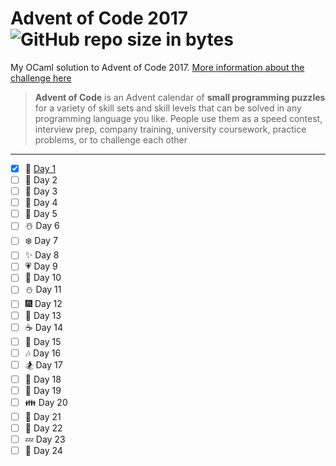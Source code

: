 # Advent of Code 2017  ![GitHub repo size in bytes](https://img.shields.io/github/repo-size/ameroyer/advent_of_code_2017.svg) 

My OCaml solution to Advent of Code 2017. [More information about the challenge here](https://adventofcode.com/2017)

> **Advent of Code** is an Advent calendar of **small programming puzzles** for a variety of skill sets and skill levels that can be solved in any programming language you like. 
People use them as a speed contest, interview prep, company training, university coursework, practice problems, or to challenge each other

---

  * [X] 🎅 [Day 1](https://github.com/ameroyer/advent_of_code_2017/blob/master/day01.ml)
  * [ ] 🎁 Day 2
  * [ ] 🎄 Day 3
  * [ ] 🌠 Day 4
  * [ ] 🍰 Day 5
  * [ ] ☃️ Day 6
  * [ ] ❄️ Day 7
  * [ ] ✨ Day 8
  * [ ] 💗 Day 9 
  * [ ] 🍬 Day 10
  * [ ] ⛄ Day 11
  * [ ] 🎆 Day 12
  * [ ] 🍭 Day 13
  * [ ] ☕ Day 14
  * [ ] 🌰 Day 15
  * [ ] 🎶 Day 16
  * [ ] 🏂 Day 17
  * [ ] 🍠 Day 18
  * [ ] 🍫 Day 19
  * [ ] 👪 Day 20
  * [ ] 🍪 Day 21
  * [ ] 🎀 Day 22
  * [ ] 💤 Day 23
  * [ ] 🎉 Day 24
